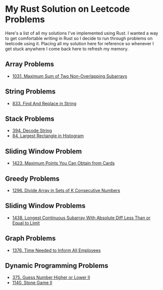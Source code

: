 # My Rust Solution on Leetcode Problems

Here's a list of all my solutions I've implemented using Rust. I wanted a way to get comfortable writing in Rust
so I decide to run through problems on leetcode using it. Placing all my solution here for reference so whenever I get
stuck anywhere I come back here to refresh my memory.

## Array Problems

- [1031. Maximum Sum of Two Non-Overlapping Subarrays](./MaximumSumofTwoNon-OverlappingSubarrays.md)

## String Problems

- [833. Find And Replace in String](./FindAndReplaceinString.md)

## Stack Problems

- [394. Decode String](./DecodeString.md)
- [84. Largest Rectangle in Histogram](./LargestRectangleinHistogram.md)

## Sliding Window Problem

- [1423. Maximum Points You Can Obtain from Cards](./MaximumPointsYouCanObtainfromCards.md)

## Greedy Problems

- [1296. Divide Array in Sets of K Consecutive Numbers](./DivideArrayinSetsofKConsecutiveNumbers.md)

## Sliding Window Problems

- [1438. Longest Continuous Subarray With Absolute Diff Less Than or Equal to Limit](./LongestContinuousSubarrayWithAbsoluteDiffLessThanorEqualtoLimit.md)

## Graph Problems

- [1376. Time Needed to Inform All Employees](./TimeNeededtoInformAllEmployees.md)

## Dynamic Programming Problems

- [375. Guess Number Higher or Lower II](./GuessNumberHigherorLowerII.md)
- [1140. Stone Game II](./StoneGameII.md)
